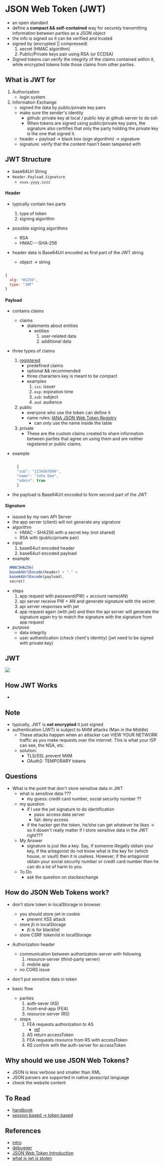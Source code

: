 
# JSON Web Token (JWT)
* an open standard
* define a **compact && self-contained** way for securely transmitting information between parties as a JSON object
* the info is signed so it can be verified and trusted
* signed by (encrypted || compressed)
    1. secret (HMAC algorithm)
    2. Public/Private keys pair using RSA (or ECDSA)
* Signed tokens can verify the integrity of the claims contained within it, while encrypted tokens hide those claims from other parties.

## What is JWT for
1. Authorization
    * login system
2. Information Exchange
    * signed the data by public/private key pairs
    * make sure the sender's identity
        * github: private key at local / public key at github server to do ssh
        * When tokens are signed using public/private key pairs, the signature also certifies that only the party holding the private key is the one that signed it.
    * header + payload -> black box (sign algorithm) -> signature
    * signature: verify that the content hasn't been tampered with


## JWT Structure
* base64Url String
* `Header.Payload.Signature`
    * `xxxx.yyyy.zzzz`

#### Header

* typically contain two parts
    1. type of token
    2. signing algorithm

* possible signing algorithms
    * RSA
    * HMAC---SHA-256

* header data is Base64Url encoded as first part of the JWT string
    * object -> string

```js

{
  alg: "HS256",
  type: "JWT"
}

```

#### Payload
* contains claims
    * claims
        * statements about entities
            * entities
                1. user-related data
                2. additional data

* three types of claims
    1. [registered](https://tools.ietf.org/html/rfc7519#section-4.1)
        * predefined claims
        * optional && recommended
        * three characters key is meant to be compact
        * examples
            1. `iss`: issuer
            2. `exp`: expiration time
            3. `sub`: subject
            4. `aud`: audience
    2. public
        * everyone who use the token can define it
        * name rules: [IANA JSON Web Token Registry](https://www.iana.org/assignments/jwt/jwt.xhtml)
            * can only use the name inside the table
    3. private
        * These are the custom claims created to share information between parties that agree on using them and are neither registered or public claims.

* example
  ```js

    {
    "sub": "1234567890",
    "name": "John Doe",
    "admin": true
    }
  ```

* the payload is Base64Url encoded to form second part of the JWT


#### Signature
* issued by my own API Server
* the app server (client) will not generate any signature
* algorithm
    * HMAC - SHA256 with a secret key (not shared)
    * RSA with (public/private pair)
* input
    1. base64url encoded header
    2. base64url encoded payload
* example
```js
  HMACSHA256(
  base64UrlEncode(header) + "." +
  base64UrlEncode(payload),
  secret)
```
* steps
    1. app request with password(PW) + account name(AN)
    2. api server receive PW + AN and generate signature with the secret
    4. api server responses with jwt
    3. app request again (with jwt) and then the api server will generate the signature again try to match the signature with the signature from app request
* purpose
    * data integrity
    * user authentication (check client's identity) (jwt need to be signed with private key)


## JWT
<img src="./assets/jwt.png" />

## How JWT Works
*

## Note
* typically, JWT is **not encrypted** it just signed
* authentication (JWT) is subject to MitM attacks  (Man in the Middle)
    *  These attacks happen when an attacker can VIEW YOUR NETWORK traffic as you make requests over the internet. This is what your ISP can see, the NSA, etc.
    * solution:
        * TLS/SSL prevent MitM
        * OAuth2: TEMPORARY tokens


## Questions
* What is the point that don't store sensitive data in JWT
    * what is sensitive data ???
        * my guess: credit card number, social security number ??
    * my question
        * if I use the jwt signature to do identification
            * pass: access data server
            * fail: deny access
        * if the hacker get the token, he/she can get whatever he likes -> so it dosen't really matter if I store sensitive data in the JWT right???
    * My Answer
        * signature is just like a key. Say, if someone illegally obtain your key, if the antagonist do not know what is the key for (which house, or vault) then it is useless. However, if the antagonist obtain your social security number or credit card number then he can do a lot of harm to you.
    * To Do
        * ask the question on stackexchange

## How do JSON Web Tokens work?
* don't store token in localStorage in browser
    * you should store jwt in cookie
        * prevent XSS attack
    * store jti in localStorage
        * jti is for blacklist
    * store CSRF token/id in localStorage
* Authorization header
    * communication between authorizatoin-server with following
        1. resource-server (third-party server)
        2. mobile app
    * no CORS issue
* don't put sensitive data in token

* basic flow
    * parties
        1. auth-sever (AS)
        2. front-end-app (FEA)
        3. resource-server (RS)
    * steps
        1. FEA requests authorization to AS
            * [ref](https://openid.net/specs/openid-connect-core-1_0.html#CodeFlowAuth)
        2. AS return accessToken
        3. FEA requests resource from RS with accessToken
        4. RS confirm with the auth-server for accessToken


## Why should we use JSON Web Tokens?
* JSON is less verbose and smaller than XML
* JSON parsers are supported in native javascript language
* check the website content

## To Read
* [handbook](https://auth0.com/resources/ebooks/jwt-handbook)
* [session based -> token based](https://auth0.com/blog/stateless-auth-for-stateful-minds/#Example--Using-Auth0-and-JWTs-for-Authentication-and-Client-Side-Sessions)


## References
* [intro](https://jwt.io/introduction/)
* [debugger](https://jwt.io/)
* [JSON Web Token Introduction](https://jwt.io/introduction/)
* [what is jwt is stolen](https://stackoverflow.com/questions/34259248/what-if-jwt-is-stolen)
